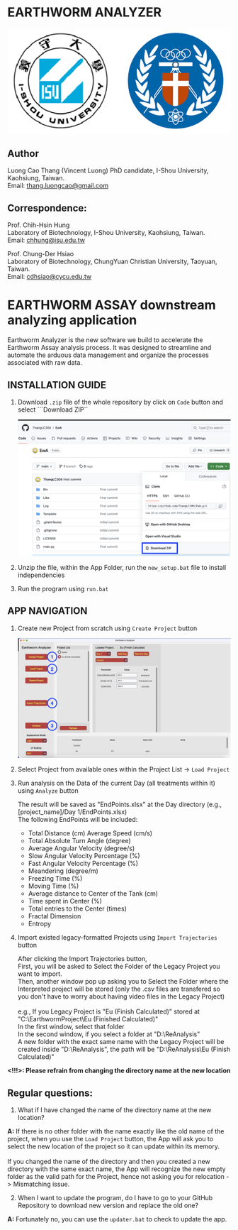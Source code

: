 # EARTHWORM ANALYZER

![alt text](https://github.com/ThangLC304/SpiderID_APP/blob/main/bin/support/universities.png?raw=true)

## Author

Luong Cao Thang (Vincent Luong)
PhD candidate, I-Shou University, Kaohsiung, Taiwan.  
Email: [thang.luongcao@gmail.com](mailto:thang.luongcao@gmail.com)  

## Correspondence:

Prof. Chih-Hsin Hung  
Laboratory of Biotechnology, I-Shou University, Kaohsiung, Taiwan.  
Email: [chhung@isu.edu.tw](mailto:chhung@isu.edu.tw)  

Prof. Chung-Der Hsiao  
Laboratory of Biotechnology, ChungYuan Christian University, Taoyuan, Taiwan.  
Email: [cdhsiao@cycu.edu.tw](mailto:cdhsiao@cycu.edu.tw)  


# EARTHWORM ASSAY downstream analyzing application
Earthworm Analyzer is the new software we build to accelerate the Earthworm Assay analysis process. It was designed to streamline and automate the arduous data management and organize the processes associated with raw data.

## INSTALLATION GUIDE

1. Download ```.zip``` file of the whole repository by click on ```Code``` button and select ```Download ZIP``

    ![download_button](https://github.com/ThangLC304/EwA/blob/main/Bin/support/download_button.png)

2. Unzip the file, within the App Folder, run the ```new_setup.bat``` file to install independencies

3. Run the program using ```run.bat```

## APP NAVIGATION

1. Create new Project from scratch using ```Create Project``` button

    ![App_Screen](https://github.com/ThangLC304/EwA/blob/main/Bin/support/app_screen.png)

2. Select Project from available ones within the Project List -> ```Load Project```

3. Run analysis on the Data of the current Day (all treatments within it) using ```Analyze``` button

    The result will be saved as "EndPoints.xlsx" at the Day directory (e.g., [project_name]/Day 1/EndPoints.xlsx) <br>
    The following EndPoints will be included: <br>

    - Total Distance (cm)	Average Speed (cm/s) <br>
    - Total Absolute Turn Angle (degree) <br>
    - Average Angular Velocity (degree/s) <br>
    - Slow Angular Velocity Percentage (%) <br>
    - Fast Angular Velocity Percentage (%) <br>
    - Meandering (degree/m) <br>
    - Freezing Time (%) <br>
    - Moving Time (%) <br>
    - Average distance to Center of the Tank (cm) <br>
    - Time spent in Center (%) <br>
    - Total entries to the Center (times) <br>
    - Fractal Dimension <br>
    - Entropy <br>

4. Import existed legacy-formatted Projects using ```Import Trajectories``` button

    After clicking the Import Trajectories button, <br>
    First, you will be asked to Select the Folder of the Legacy Project you want to import. <br>
    Then, another window pop up asking you to Select the Folder where the Interpreted project will be stored (only the .csv files are transfered so you don't have to worry about having video files in the Legacy Project) <br>
    <br>
    e.g., If you Legacy Project is "Eu (Finish Calculated)" stored at "C:\EarthwormProject\Eu (Finished Calculated)" <br>
    In the first window, select that folder <br>
    In the second window, if you select a folder at "D:\ReAnalysis" <br>
    A new folder with the exact same name with the Legacy Project will be created inside "D:\ReAnalysis", the path will be "D:\ReAnalysis\Eu (Finish Calculated)" <br>

**<!!!>: Please refrain from changing the directory name at the new location**



## Regular questions:

1. What if I have changed the name of the directory name at the new location?

**A:** If there is no other folder with the name exactly like the old name of the project, when you use the ```Load Project``` button, the App will ask you to select the new location of the project so it can update within its memory. <br>
<br>
If you changed the name of the directory and then you created a new directory with the same exact name, the App will recognize the new empty folder as the valid path for the Project, hence not asking you for relocation -> Mismatching issue.

2. When I want to update the program, do I have to go to your GitHub Repository to download new version and replace the old one?

**A:** Fortunately no, you can use the ```updater.bat``` to check to update the app.




